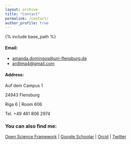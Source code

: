 ```yaml
---
layout: archive
title: "Contact"
permalink: /contact/
author_profile: true
---
```


{% include base_path %}

#### Email:
  * amanda.domingos@uni-flensburg.de
  * ardlima4@gmail.com

#### Address:
   Auf dem Campus 1
   
   24943 Flensburg
   
   Riga 6 | Room  606
   
   Tel. +49 461 806 2974

### You can also find me:

[Open Science Framework](https://osf.io/pdx9m/) | [Google Schoolar](https://scholar.google.com/citations?user=jrHuCc8AAAAJ&hl=pt-BR) | [Orcid](https://orcid.org/0000-0002-2900-5337) | [Twitter](https://twitter.com/adadomingos) 

